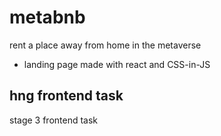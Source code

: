 # metabnb

rent a place away from home in the metaverse

- landing page made with react and CSS-in-JS

## hng frontend task

stage 3 frontend task
